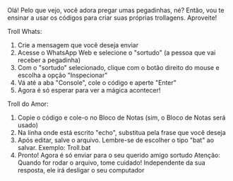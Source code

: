Olá! Pelo que vejo, você adora pregar umas pegadinhas, né? Então, vou te ensinar a usar os códigos para criar suas próprias trollagens. Aproveite!

Troll Whats:
1) Crie a mensagem que você deseja enviar
2) Acesse o WhatsApp Web e selecione o "sortudo" (a pessoa que vai receber a pegadinha)
3) Com o "sortudo" selecionado, clique com o botão direito do mouse e escolha a opção "Inspecionar"
4) Vá até a aba "Console", cole o código e aperte "Enter"
5) Agora é só esperar para ver a mágica acontecer!

Troll do Amor:
1) Copie o código e cole-o no Bloco de Notas (sim, o Bloco de Notas será usado)
2) Na linha onde está escrito "echo", substitua pela frase que você deseja
3) Após editar, salve o arquivo. Lembre-se de escolher o tipo "bat" ao salvar. Exemplo: Troll.bat
4) Pronto! Agora é só enviar para o seu querido amigo sortudo
Atenção: Quando for rodar o arquivo, tome cuidado! Independente da sua resposta, ele irá desligar o seu computador
